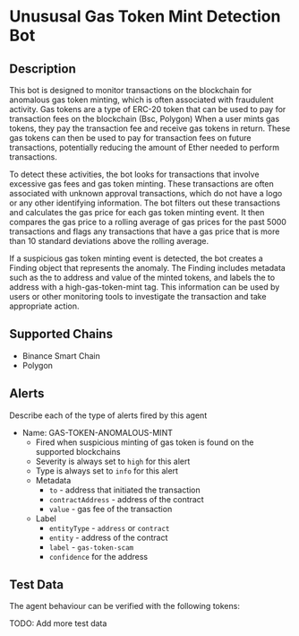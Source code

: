 # Unususal Gas Token Mint Detection Bot

## Description
This bot is designed to monitor transactions on the blockchain for anomalous gas token minting, which is often associated with fraudulent activity. Gas tokens are a type of ERC-20 token that can be used to pay for transaction fees on the blockchain (Bsc, Polygon) When a user mints gas tokens, they pay the transaction fee and receive gas tokens in return. These gas tokens can then be used to pay for transaction fees on future transactions, potentially reducing the amount of Ether needed to perform transactions.

To detect these activities, the bot looks for transactions that involve excessive gas fees and gas token minting. These transactions are often associated with unknown approval transactions, which do not have a logo or any other identifying information. The bot filters out these transactions and calculates the gas price for each gas token minting event. It then compares the gas price to a rolling average of gas prices for the past 5000 transactions and flags any transactions that have a gas price that is more than 10 standard deviations above the rolling average.

If a suspicious gas token minting event is detected, the bot creates a Finding object that represents the anomaly. The Finding includes metadata such as the to address and value of the minted tokens, and labels the to address with a high-gas-token-mint tag. This information can be used by users or other monitoring tools to investigate the transaction and take appropriate action.

## Supported Chains

- Binance Smart Chain
- Polygon


## Alerts

Describe each of the type of alerts fired by this agent 


- Name: GAS-TOKEN-ANOMALOUS-MINT 
  - Fired when suspicious minting of gas token is found on the supported blockchains
  - Severity is always set to `high` for this alert
  - Type is always set to `info`  for this alert
  - Metadata 
    - `to` - address that initiated the transaction
    - `contractAddress` - address of the contract
    - `value` - gas fee of the transaction
  - Label 
    - `entityType` - `address` or `contract`
    - `entity` - address of the contract
    - `label` - `gas-token-scam`
    - `confidence` for the address 

## Test Data

The agent behaviour can be verified with the following tokens:


TODO: Add more test data

